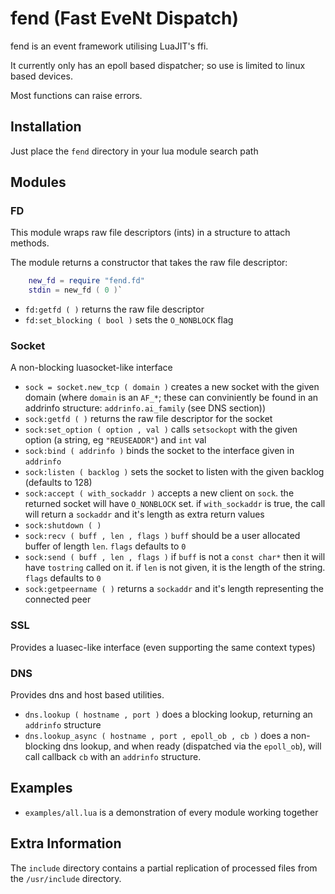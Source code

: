 fend (Fast EveNt Dispatch)
==========================

fend is an event framework utilising LuaJIT's ffi.

It currently only has an epoll based dispatcher; so use is limited to linux based devices.

Most functions can raise errors.

Installation
------------

Just place the `fend` directory in your lua module search path


Modules
-------

### FD
This module wraps raw file descriptors (ints) in a structure to attach methods.

The module returns a constructor that takes the raw file descriptor:
``` lua
    new_fd = require "fend.fd"
    stdin = new_fd ( 0 )`
```

 - `fd:getfd ( )` returns the raw file descriptor
 - `fd:set_blocking ( bool )` sets the `O_NONBLOCK` flag


### Socket
A non-blocking luasocket-like interface

 - `sock = socket.new_tcp ( domain )` creates a new socket with the given domain (where `domain` is an `AF_*`; these can conviniently be found in an addrinfo structure: `addrinfo.ai_family` (see DNS section))
 - `sock:getfd ( )` returns the raw file descriptor for the socket
 - `sock:set_option ( option , val )` calls `setsockopt` with the given option (a string, eg `"REUSEADDR"`) and `int` val
 - `sock:bind ( addrinfo )` binds the socket to the interface given in `addrinfo`
 - `sock:listen ( backlog )` sets the socket to listen with the given backlog (defaults to 128)
 - `sock:accept ( with_sockaddr )` accepts a new client on `sock`. the returned socket will have `O_NONBLOCK` set. if `with_sockaddr` is true, the call will return a `sockaddr` and it's length as extra return values
 - `sock:shutdown ( )`
 - `sock:recv ( buff , len , flags )` `buff` should be a user allocated buffer of length `len`. `flags` defaults to `0`
 - `sock:send ( buff , len , flags )` if `buff` is not a `const char*` then it will have `tostring` called on it. if `len` is not given, it is the length of the string. `flags` defaults to `0`
 - `sock:getpeername ( )` returns a `sockaddr` and it's length representing the connected peer

### SSL
Provides a luasec-like interface (even supporting the same context types)

### DNS
Provides dns and host based utilities.

 - `dns.lookup ( hostname , port )` does a blocking lookup, returning an `addrinfo` structure
 - `dns.lookup_async ( hostname , port , epoll_ob , cb )` does a non-blocking dns lookup, and when ready (dispatched via the `epoll_ob`), will call callback `cb` with an `addrinfo` structure.


Examples
--------

 - `examples/all.lua` is a demonstration of every module working together


Extra Information
-----------------

The `include` directory contains a partial replication of processed files from the `/usr/include` directory.
